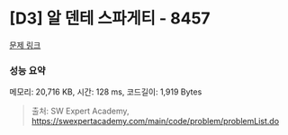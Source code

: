 # [D3] 알 덴테 스파게티 - 8457 

[문제 링크](https://swexpertacademy.com/main/code/problem/problemDetail.do?contestProbId=AWzal4EKksEDFAVU) 

### 성능 요약

메모리: 20,716 KB, 시간: 128 ms, 코드길이: 1,919 Bytes



> 출처: SW Expert Academy, https://swexpertacademy.com/main/code/problem/problemList.do